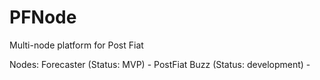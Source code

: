 # PFNode
Multi-node platform for Post Fiat

Nodes: 
Forecaster (Status: MVP) - 
PostFiat Buzz (Status: development) - 
